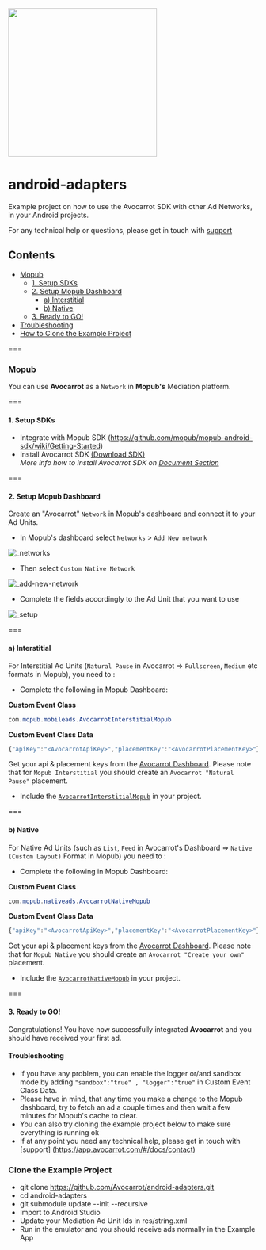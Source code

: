 <img width="300" src="https://cloud.githubusercontent.com/assets/1907604/7618436/f8c371de-f9a9-11e4-8846-772f67f53513.jpg"/>


# android-adapters
Example project on how to use the Avocarrot SDK with other Ad Networks, in your Android projects.

For any technical help or questions, please get in touch with [support](https://app.avocarrot.com/#/docs/contact)

## Contents
* [Mopub](#mopub)
  * [1. Setup SDKs](#1-setup-sdks)
  * [2. Setup Mopub Dashboard](#2-setup-mopub-dashboard)
    * [a) Interstitial](#a-interstitial)
    * [b) Native](#b-native)
  * [3. Ready to GO!](#3-ready-to-go)
* [Troubleshooting](#troubleshooting)   
* [How to Clone the Example Project](#clone-the-example-project)  


===

### Mopub
You can use **Avocarrot** as a `Network` in **Mopub's** Mediation platform.

===

#### 1. Setup SDKs

* Integrate with Mopub SDK (https://github.com/mopub/mopub-android-sdk/wiki/Getting-Started)
* Install Avocarrot SDK  [(Download SDK)](https://s3.amazonaws.com/avocarrot-android-builds/avocarrot-sdk.zip) <br/>
*More info how to install Avocarrot SDK on [Document Section](https://app.avocarrot.com/#/docs/getting-started/android)*


===

#### 2. Setup Mopub Dashboard

Create an "Avocarrot" `Network` in Mopub's dashboard and connect it to your Ad Units.

* In Mopub's dashboard select `Networks`  > `Add New network`

![_networks](https://cloud.githubusercontent.com/assets/1907604/8231788/d78cf0dc-15c2-11e5-9bce-ed3e1e056325.png)

* Then select `Custom Native Network`

![_add-new-network](https://cloud.githubusercontent.com/assets/1907604/8231640/d721a6ac-15c1-11e5-892e-a317787adc9e.png)

* Complete the fields accordingly to the Ad Unit that you want to use

![_setup](https://cloud.githubusercontent.com/assets/6909699/8268600/01a399de-1794-11e5-8253-07df0154c259.png)

===

#### a) Interstitial
For Interstitial Ad Units (`Natural Pause` in Avocarrot => `Fullscreen`, `Medium` etc formats in Mopub), you need to :

- Complete the following in Mopub Dashboard:

**Custom Event Class**
```java
com.mopub.mobileads.AvocarrotInterstitialMopub
```

**Custom Event Class Data**
```javascript
{"apiKey":"<AvocarrotApiKey>","placementKey":"<AvocarrotPlacementKey>"}
```

Get your api & placement keys from the [Avocarrot Dashboard](https://app.avocarrot.com/#/apps/overview).
Please note that for `Mopub Interstitial` you should create an `Avocarrot "Natural Pause"` placement. 

- Include the [`AvocarrotInterstitialMopub`](https://github.com/Avocarrot/android-adapter/blob/master/avocarrotadapter/src/main/java/com/mopub/mobileads/AvocarrotInterstitialMopub.java) in your project.


===

#### b) Native
For Native Ad Units (such as `List`, `Feed` in Avocarrot's Dashboard => `Native (Custom Layout)` Format in Mopub) you need to :

- Complete the following in Mopub Dashboard:

**Custom Event Class**
```java
com.mopub.nativeads.AvocarrotNativeMopub
```

**Custom Event Class Data**
```javascript
{"apiKey":"<AvocarrotApiKey>","placementKey":"<AvocarrotPlacementKey>"}
```

Get your api & placement keys from the [Avocarrot Dashboard](https://app.avocarrot.com/#/apps/overview).
Please note that for `Mopub Native` you should create an `Avocarrot "Create your own"` placement. 

- Include the [`AvocarrotNativeMopub`](https://github.com/Avocarrot/android-adapter/blob/master/avocarrotadapter/src/main/java/com/mopub/nativeads/AvocarrotNativeMopub.java) in your project.

===

#### 3. Ready to GO!

Congratulations! You have now successfully integrated **Avocarrot** and you should have received your first ad.


#### Troubleshooting

- If you have any problem, you can enable the logger or/and sandbox mode by adding `"sandbox":"true" , "logger":"true"` in Custom Event Class Data.
- Please have in mind, that any time you make a change to the Mopub dashboard, try to fetch an ad a couple times and then wait a few minutes for Mopub's cache to clear.
- You can also try cloning the example project below to make sure everything is running ok
- If at any point you need any technical help, please get in touch with [support] (https://app.avocarrot.com/#/docs/contact)

### Clone the Example Project
* git clone https://github.com/Avocarrot/android-adapters.git
* cd android-adapters
* git submodule update --init --recursive
* Import to Android Studio
* Update your Mediation Ad Unit Ids in res/string.xml
* Run in the emulator and you should receive ads normally in the Example App
